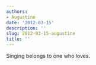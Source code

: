 ```yaml
---
authors:
- Augustine
date: '2012-03-15'
description: ''
slug: 2012-03-15-augustine
title: ''
---
```

Singing belongs to one who loves.



